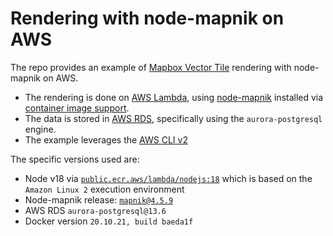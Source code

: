 # Rendering with node-mapnik on AWS

The repo provides an example of [Mapbox Vector Tile](https://github.com/mapbox/vector-tile-spec) rendering with node-mapnik on AWS.

- The rendering is done on [AWS Lambda](https://aws.amazon.com/lambda/), using [node-mapnik](https://github.com/mapnik/node-mapnik) installed via [container image support](https://aws.amazon.com/blogs/aws/new-for-aws-lambda-container-image-support/).
- The data is stored in [AWS RDS](https://aws.amazon.com/rds/), specifically using the `aurora-postgresql` engine.
- The example leverages the [AWS CLI v2](https://aws.amazon.com/cli/)

The specific versions used are:

 - Node v18 via [`public.ecr.aws/lambda/nodejs:18`](https://gallery.ecr.aws/lambda/nodejs) which is based on the `Amazon Linux 2` execution environment
 - Node-mapnik release: [`mapnik@4.5.9`](https://www.npmjs.com/package/mapnik)
 - AWS RDS `aurora-postgresql@13.6`
 - Docker version `20.10.21, build baeda1f`
